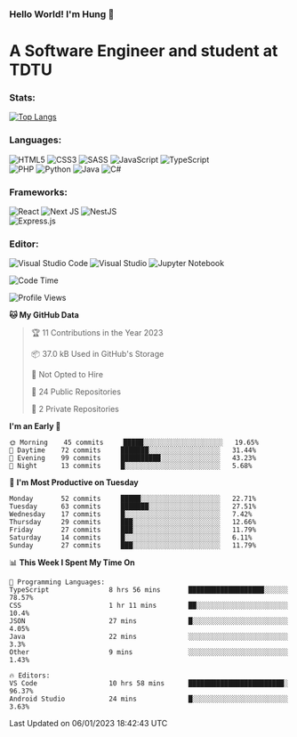 ### Hello World! I'm Hung :wave:

# A Software Engineer and student at TDTU

### Stats:
[![Top Langs](https://github-readme-stats.vercel.app/api/top-langs/?username=Kuroo-nekoo&layout=compact)](https://github.com/anuraghazra/github-readme-stats)

### Languages:
![HTML5](https://img.shields.io/badge/html5-%23E34F26.svg?style=for-the-badge&logo=html5&logoColor=%23E34F26&color=white)
![CSS3](https://img.shields.io/badge/css3-%231572B6.svg?style=for-the-badge&logo=css3&logoColor=%231572B6&color=white)
![SASS](https://img.shields.io/badge/SASS-hotpink.svg?style=for-the-badge&logo=SASS&logoColor=hotpink&color=white)
![JavaScript](https://img.shields.io/badge/javascript-%23323330.svg?style=for-the-badge&logo=javascript&logoColor=%23F7DF1E)
![TypeScript](https://img.shields.io/badge/typescript-%23007ACC.svg?style=for-the-badge&logo=typescript&logoColor=%23007ACC&color=white)  
![PHP](https://img.shields.io/badge/php-%23777BB4.svg?style=for-the-badge&logo=php&logoColor=white)
![Python](https://img.shields.io/badge/python-3670A0?style=for-the-badge&logo=python&logoColor=ffdd54)
![Java](https://img.shields.io/badge/java-%23ED8B00.svg?style=for-the-badge&logo=java&logoColor=white)
![C#](https://img.shields.io/badge/c%23-%23239120.svg?style=for-the-badge&logo=c-sharp&logoColor=white)


### Frameworks:
![React](https://img.shields.io/badge/react-%2320232a.svg?style=for-the-badge&logo=react&logoColor=%%2361DAFB&color=white)
![Next JS](https://img.shields.io/badge/Next-black?style=for-the-badge&logo=next.js&logoColor=black&color=white)
![NestJS](https://img.shields.io/badge/nestjs-%23E0234E.svg?style=for-the-badge&logo=nestjs&logoColor=%23E0234E&color=white)  
![Express.js](https://img.shields.io/badge/express.js-%23404d59.svg?style=for-the-badge&logo=express&logoColor=%2361DAFB)

### Editor:
![Visual Studio Code](https://img.shields.io/badge/Visual%20Studio%20Code-0078d7.svg?style=for-the-badge&logo=visual-studio-code&logoColor=white)
![Visual Studio](https://img.shields.io/badge/Visual%20Studio-5C2D91.svg?style=for-the-badge&logo=visual-studio&logoColor=white)
![Jupyter Notebook](https://img.shields.io/badge/jupyter-%23FA0F00.svg?style=for-the-badge&logo=jupyter&logoColor=white)

<!--START_SECTION:waka-->
![Code Time](http://img.shields.io/badge/Code%20Time-281%20hrs%2053%20mins-blue)

![Profile Views](http://img.shields.io/badge/Profile%20Views-4-blue)

**🐱 My GitHub Data** 

> 🏆 11 Contributions in the Year 2023
 > 
> 📦 37.0 kB Used in GitHub's Storage 
 > 
> 🚫 Not Opted to Hire
 > 
> 📜 24 Public Repositories 
 > 
> 🔑 2 Private Repositories  
 > 
**I'm an Early 🐤** 

```text
🌞 Morning    45 commits     █████░░░░░░░░░░░░░░░░░░░░   19.65% 
🌆 Daytime    72 commits     ███████░░░░░░░░░░░░░░░░░░   31.44% 
🌃 Evening    99 commits     ██████████░░░░░░░░░░░░░░░   43.23% 
🌙 Night      13 commits     █░░░░░░░░░░░░░░░░░░░░░░░░   5.68%

```
📅 **I'm Most Productive on Tuesday** 

```text
Monday       52 commits     █████░░░░░░░░░░░░░░░░░░░░   22.71% 
Tuesday      63 commits     ███████░░░░░░░░░░░░░░░░░░   27.51% 
Wednesday    17 commits     █░░░░░░░░░░░░░░░░░░░░░░░░   7.42% 
Thursday     29 commits     ███░░░░░░░░░░░░░░░░░░░░░░   12.66% 
Friday       27 commits     ███░░░░░░░░░░░░░░░░░░░░░░   11.79% 
Saturday     14 commits     █░░░░░░░░░░░░░░░░░░░░░░░░   6.11% 
Sunday       27 commits     ███░░░░░░░░░░░░░░░░░░░░░░   11.79%

```


📊 **This Week I Spent My Time On** 

```text
💬 Programming Languages: 
TypeScript               8 hrs 56 mins       ███████████████████░░░░░░   78.57% 
CSS                      1 hr 11 mins        ██░░░░░░░░░░░░░░░░░░░░░░░   10.4% 
JSON                     27 mins             █░░░░░░░░░░░░░░░░░░░░░░░░   4.05% 
Java                     22 mins             ░░░░░░░░░░░░░░░░░░░░░░░░░   3.3% 
Other                    9 mins              ░░░░░░░░░░░░░░░░░░░░░░░░░   1.43%

🔥 Editors: 
VS Code                  10 hrs 58 mins      ████████████████████████░   96.37% 
Android Studio           24 mins             █░░░░░░░░░░░░░░░░░░░░░░░░   3.63%

```


 Last Updated on 06/01/2023 18:42:43 UTC
<!--END_SECTION:waka-->
